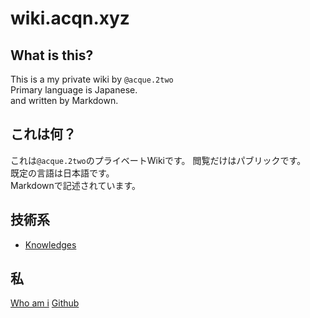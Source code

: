 # wiki.acqn.xyz

## What is this?
This is a my private wiki by `@acque.2two`  
Primary language is Japanese.  
and written by Markdown.  

## これは何？
これは`@acque.2two`のプライベートWikiです。  閲覧だけはパブリックです。  
既定の言語は日本語です。  
Markdownで記述されています。

## 技術系
* [Knowledges](/Technical/Knowledges)

## 私
[Who am i](/Who-am-i)
[Github](https://github.com/acque2two)

